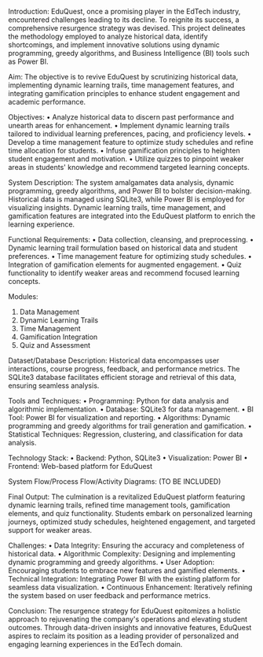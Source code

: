 Introduction: 
EduQuest, once a promising player in the EdTech industry, encountered challenges leading to its decline. To reignite its success, a comprehensive resurgence strategy was devised. This project delineates the methodology employed to analyze historical data, identify shortcomings, and implement innovative solutions using dynamic programming, greedy algorithms, and Business Intelligence (BI) tools such as Power BI.

Aim:
 The objective is to revive EduQuest by scrutinizing historical data, implementing dynamic learning trails, time management features, and integrating gamification principles to enhance student engagement and academic performance.

Objectives:
•	Analyze historical data to discern past performance and unearth areas for enhancement.
•	Implement dynamic learning trails tailored to individual learning preferences, pacing, and proficiency levels.
•	Develop a time management feature to optimize study schedules and refine time allocation for students.
•	Infuse gamification principles to heighten student engagement and motivation.
•	Utilize quizzes to pinpoint weaker areas in students' knowledge and recommend targeted learning concepts.

System Description: 
The system amalgamates data analysis, dynamic programming, greedy algorithms, and Power BI to bolster decision-making. Historical data is managed using SQLite3, while Power BI is employed for visualizing insights. Dynamic learning trails, time management, and gamification features are integrated into the EduQuest platform to enrich the learning experience.

Functional Requirements:
•	Data collection, cleansing, and preprocessing.
•	Dynamic learning trail formulation based on historical data and student preferences.
•	Time management feature for optimizing study schedules.
•	Integration of gamification elements for augmented engagement.
•	Quiz functionality to identify weaker areas and recommend focused learning concepts.

Modules:
1.	Data Management
2.	Dynamic Learning Trails
3.	Time Management
4.	Gamification Integration
5.	Quiz and Assessment

Dataset/Database Description: 
Historical data encompasses user interactions, course progress, feedback, and performance metrics. The SQLite3 database facilitates efficient storage and retrieval of this data, ensuring seamless analysis.

Tools and Techniques:
•	Programming: Python for data analysis and algorithmic implementation.
•	Database: SQLite3 for data management.
•	BI Tool: Power BI for visualization and reporting.
•	Algorithms: Dynamic programming and greedy algorithms for trail generation and gamification.
•	Statistical Techniques: Regression, clustering, and classification for data analysis.

Technology Stack:
•	Backend: Python, SQLite3
•	Visualization: Power BI
•	Frontend: Web-based platform for EduQuest

System Flow/Process Flow/Activity Diagrams: (TO BE INCLUDED)

Final Output: 
The culmination is a revitalized EduQuest platform featuring dynamic learning trails, refined time management tools, gamification elements, and quiz functionality. Students embark on personalized learning journeys, optimized study schedules, heightened engagement, and targeted support for weaker areas.

Challenges:
•	Data Integrity: Ensuring the accuracy and completeness of historical data.
•	Algorithmic Complexity: Designing and implementing dynamic programming and greedy algorithms.
•	User Adoption: Encouraging students to embrace new features and gamified elements.
•	Technical Integration: Integrating Power BI with the existing platform for seamless data visualization.
•	Continuous Enhancement: Iteratively refining the system based on user feedback and performance metrics.

Conclusion: 
The resurgence strategy for EduQuest epitomizes a holistic approach to rejuvenating the company's operations and elevating student outcomes. Through data-driven insights and innovative features, EduQuest aspires to reclaim its position as a leading provider of personalized and engaging learning experiences in the EdTech domain.

